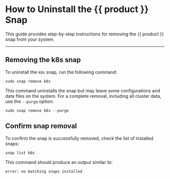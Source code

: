 # How to Uninstall the {{ product }} Snap

This guide provides step-by-step instructions for removing the {{ product }}
snap from your system.

---

## Removing the k8s snap

To uninstall the `k8s` snap, run the following command:

```
sudo snap remove k8s
```

This command uninstalls the snap but may leave some configurations and data
files on the system.
For a complete removal, including all cluster data, use the `--purge` option:

```
sudo snap remove k8s --purge
```

## Confirm snap removal

To confirm the snap is successfully removed, check the list of installed
snaps:

```
snap list k8s
```

This command should produce an output similar to:

```
error: no matching snaps installed
```
